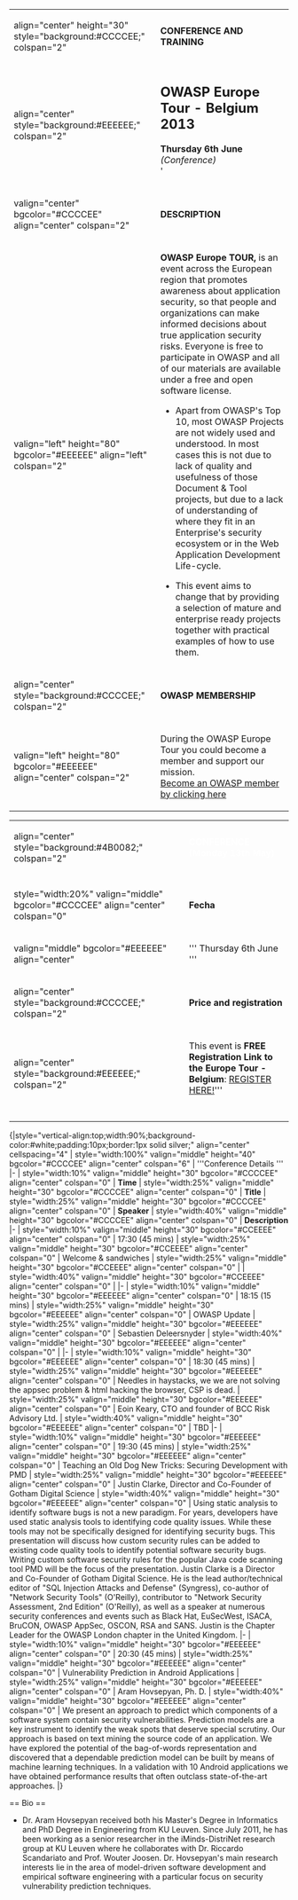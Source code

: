 <noinclude></noinclude>

<table>
<tbody>
<tr class="odd">
<td><p>align="center" height="30" style="background:#CCCCEE;" colspan="2"</p></td>
<td><p><strong>CONFERENCE AND TRAINING</strong></p></td>
</tr>
<tr class="even">
<td><p>align="center" style="background:#EEEEEE;" colspan="2"</p></td>
<td><h2 id="owasp_europe_tour___belgium_2013"><strong>OWASP Europe Tour - Belgium 2013</strong></h2>
<p><strong>Thursday 6th June</strong> <em>(Conference)</em><br />
'</p></td>
</tr>
<tr class="odd">
<td><p>valign="center" bgcolor="#CCCCEE" align="center" colspan="2"</p></td>
<td><p><strong>DESCRIPTION</strong></p></td>
</tr>
<tr class="even">
<td><p>valign="left" height="80" bgcolor="#EEEEEE" align="left" colspan="2"</p></td>
<td><p><strong>OWASP Europe TOUR,</strong> is an event across the European region that promotes awareness about application security, so that people and organizations can make informed decisions about true application security risks. Everyone is free to participate in OWASP and all of our materials are available under a free and open software license.</p>
<ul>
<li>Apart from OWASP's Top 10, most OWASP Projects are not widely used and understood. In most cases this is not due to lack of quality and usefulness of those Document &amp; Tool projects, but due to a lack of understanding of where they fit in an Enterprise's security ecosystem or in the Web Application Development Life-cycle.</li>
</ul>
<ul>
<li>This event aims to change that by providing a selection of mature and enterprise ready projects together with practical examples of how to use them.</li>
</ul></td>
</tr>
<tr class="odd">
<td><p>align="center" style="background:#CCCCEE;" colspan="2"</p></td>
<td><p><strong>OWASP MEMBERSHIP</strong></p></td>
</tr>
<tr class="even">
<td><p>valign="left" height="80" bgcolor="#EEEEEE" align="center" colspan="2"</p></td>
<td><p>During the OWASP Europe Tour you could become a member and support our mission.<br />
<a href="https://www.cvent.com/Events/ContactPortal/Login.aspx?cwstub=15bbcfd1-f49b-4636-ba4e-c9ce70a265e5">Become an OWASP member by clicking here</a><br />
</p></td>
</tr>
</tbody>
</table>



<table>
<tbody>
<tr class="odd">
<td><p>align="center" style="background:#4B0082;" colspan="2"</p></td>
<td><p><span style="color:#ffffff"> <strong>CONFERENCE (Monday 13th May)</strong> </span></p></td>
</tr>
<tr class="even">
<td></td>
<td></td>
</tr>
<tr class="odd">
<td><p>style="width:20%" valign="middle" bgcolor="#CCCCEE" align="center" colspan="0"</p></td>
<td><p><strong>Fecha</strong></p></td>
</tr>
<tr class="even">
<td><p>valign="middle" bgcolor="#EEEEEE" align="center"</p></td>
<td><p>''' Thursday 6th June '''</p></td>
</tr>
<tr class="odd">
<td><p>align="center" style="background:#CCCCEE;" colspan="2"</p></td>
<td><p><strong>Price and registration</strong></p></td>
</tr>
<tr class="even">
<td><p>align="center" style="background:#EEEEEE;" colspan="2"</p></td>
<td><p>This event is <strong>FREE</strong><br />
<strong>Registration Link to the Europe Tour - Belgium</strong>: <a href="https://owasp-belgium-2013-06-06.eventbrite.com/">REGISTER HERE!</a>'''<br />
<br />
</p></td>
</tr>
<tr class="odd">
<td></td>
<td></td>
</tr>
</tbody>
</table>


{|style="vertical-align:top;width:90%;background-color:\#white;padding:10px;border:1px
solid silver;" align="center" cellspacing="4" | style="width:100%"
valign="middle" height="40" bgcolor="\#CCCCEE" align="center"
colspan="6" | '''Conference Details ''' |- | style="width:10%"
valign="middle" height="30" bgcolor="\#CCCCEE" align="center"
colspan="0" | **Time** | style="width:25%" valign="middle" height="30"
bgcolor="\#CCCCEE" align="center" colspan="0" | **Title** |
style="width:25%" valign="middle" height="30" bgcolor="\#CCCCEE"
align="center" colspan="0" | **Speaker** | style="width:40%"
valign="middle" height="30" bgcolor="\#CCCCEE" align="center"
colspan="0" | **Description** |- | style="width:10%" valign="middle"
height="30" bgcolor="\#CCEEEE" align="center" colspan="0" | 17:30
(45 mins) | style="width:25%" valign="middle" height="30"
bgcolor="\#CCEEEE" align="center" colspan="0" | Welcome & sandwiches |
style="width:25%" valign="middle" height="30" bgcolor="\#CCEEEE"
align="center" colspan="0" | | style="width:40%" valign="middle"
height="30" bgcolor="\#CCEEEE" align="center" colspan="0" | |- |
style="width:10%" valign="middle" height="30" bgcolor="\#EEEEEE"
align="center" colspan="0" | 18:15
(15 mins) | style="width:25%" valign="middle" height="30"
bgcolor="\#EEEEEE" align="center" colspan="0" | OWASP Update |
style="width:25%" valign="middle" height="30" bgcolor="\#EEEEEE"
align="center" colspan="0" | Sebastien Deleersnyder | style="width:40%"
valign="middle" height="30" bgcolor="\#EEEEEE" align="center"
colspan="0" | |- | style="width:10%" valign="middle" height="30"
bgcolor="\#EEEEEE" align="center" colspan="0" | 18:30
(45 mins) | style="width:25%" valign="middle" height="30"
bgcolor="\#EEEEEE" align="center" colspan="0" | Needles in haystacks, we
we are not solving the appsec problem & html hacking the browser, CSP is
dead. | style="width:25%" valign="middle" height="30" bgcolor="\#EEEEEE"
align="center" colspan="0" | Eoin Keary, CTO and founder of BCC Risk
Advisory Ltd. | style="width:40%" valign="middle" height="30"
bgcolor="\#EEEEEE" align="center" colspan="0" | TBD |- |
style="width:10%" valign="middle" height="30" bgcolor="\#EEEEEE"
align="center" colspan="0" | 19:30
(45 mins) | style="width:25%" valign="middle" height="30"
bgcolor="\#EEEEEE" align="center" colspan="0" | Teaching an Old Dog New
Tricks: Securing Development with PMD | style="width:25%"
valign="middle" height="30" bgcolor="\#EEEEEE" align="center"
colspan="0" | Justin Clarke, Director and Co-Founder of Gotham Digital
Science | style="width:40%" valign="middle" height="30"
bgcolor="\#EEEEEE" align="center" colspan="0" | Using static analysis to
identify software bugs is not a new paradigm. For years, developers have
used static analysis tools to identifying code quality issues. While
these tools may not be specifically designed for identifying security
bugs. This presentation will discuss how custom security rules can be
added to existing code quality tools to identify potential software
security bugs. Writing custom software security rules for the popular
Java code scanning tool PMD will be the focus of the presentation.
Justin Clarke is a Director and Co-Founder of Gotham Digital Science. He
is the lead author/technical editor of "SQL Injection Attacks and
Defense" (Syngress), co-author of "Network Security Tools" (O'Reilly),
contributor to "Network Security Assessment, 2nd Edition" (O'Reilly), as
well as a speaker at numerous security conferences and events such as
Black Hat, EuSecWest, ISACA, BruCON, OWASP AppSec, OSCON, RSA and SANS.
Justin is the Chapter Leader for the OWASP London chapter in the United
Kingdom. |- | style="width:10%" valign="middle" height="30"
bgcolor="\#EEEEEE" align="center" colspan="0" | 20:30
(45 mins) | style="width:25%" valign="middle" height="30"
bgcolor="\#EEEEEE" align="center" colspan="0" | Vulnerability Prediction
in Android Applications | style="width:25%" valign="middle" height="30"
bgcolor="\#EEEEEE" align="center" colspan="0" | Aram Hovsepyan, Ph. D. |
style="width:40%" valign="middle" height="30" bgcolor="\#EEEEEE"
align="center" colspan="0" | We present an approach to predict which
components of a software system contain security vulnerabilities.
Prediction models are a key instrument to identify the weak spots that
deserve special scrutiny. Our approach is based on text mining the
source code of an application. We have explored the potential of the
bag-of-words representation and discovered that a dependable prediction
model can be built by means of machine learning techniques. In a
validation with 10 Android applications we have obtained performance
results that often outclass state-of-the-art approaches. |}

\== Bio ==

  - Dr. Aram Hovsepyan received both his Master's Degree in Informatics
    and PhD Degree in Engineering from KU Leuven. Since July 2011, he
    has been working as a senior researcher in the iMinds-DistriNet
    research group at KU Leuven where he collaborates with Dr. Riccardo
    Scandariato and Prof. Wouter Joosen. Dr. Hovsepyan's main research
    interests lie in the area of model-driven software development and
    empirical software engineering with a particular focus on security
    vulnerability prediction techniques.